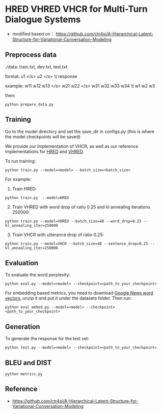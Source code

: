 # HRED VHRED VHCR for Multi-Turn Dialogue Systems
- modified based on： https://github.com/ctr4si/A-Hierarchical-Latent-Structure-for-Variational-Conversation-Modeling



## Preprocess data
./data: train.txt, dev.txt, test.txt

format: u1 <\/s> u2 <\/s> \t response

example: w11 w12 w13 <\/s> w21 w22 <\/s> w31 w32 w33 w34 \t w1 w2 w3

then:
```
python prepare_data.py 
```



## Training
Go to the model directory and set the save_dir in configs.py (this is where the model checkpoints will be saved)

We provide our implementation of VHCR, as well as our reference implementations for [HRED](https://arxiv.org/abs/1507.02221) and [VHRED](https://arxiv.org/abs/1605.06069).

To run training:
```
python train.py --model=<model> --batch_size=<batch_size>
```

For example:
1. Train HRED:
```
python train.py  --model=HRED
```

2. Train VHRED with word drop of ratio 0.25 and kl annealing iterations 250000:
```
python train.py --model=VHRED --batch_size=40 --word_drop=0.25 --kl_annealing_iter=250000
```

3. Train VHCR with utterance drop of ratio 0.25:
```
python train.py --model=VHCR --batch_size=40 --sentence_drop=0.25 --kl_annealing_iter=250000
```




## Evaluation
To evaluate the word perplexity:
```
python eval.py --model=<model> --checkpoint=<path_to_your_checkpoint>
```

For embedding based metrics, you need to download [Google News word vectors](https://drive.google.com/file/d/0B7XkCwpI5KDYNlNUTTlSS21pQmM/edit?usp=sharing), unzip it and put it under the datasets folder.
Then run:
```
python eval_embed.py --model=<model> --checkpoint=<path_to_your_checkpoint>
```

## Generation
To generate the response for the test set:
```
python test.py --model=<model> --checkpoint=<path_to_your_checkpoint>
```

## BLEU and DIST
```
python metrics.py
```


## Reference
-  https://github.com/ctr4si/A-Hierarchical-Latent-Structure-for-Variational-Conversation-Modeling
